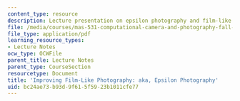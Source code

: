 ```yaml
---
content_type: resource
description: Lecture presentation on epsilon photography and film-like optics.
file: /media/courses/mas-531-computational-camera-and-photography-fall-2009/bc24ae73b93d9f615f5923b1011cfe77_MITMAS_531F09_lec03.pdf
file_type: application/pdf
learning_resource_types:
- Lecture Notes
ocw_type: OCWFile
parent_title: Lecture Notes
parent_type: CourseSection
resourcetype: Document
title: 'Improving Film-Like Photography: aka, Epsilon Photography'
uid: bc24ae73-b93d-9f61-5f59-23b1011cfe77
---
```

